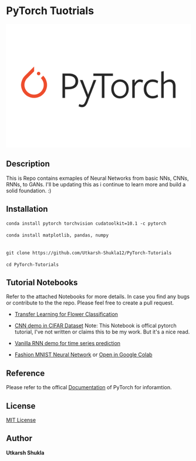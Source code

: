 # PyTorch Tuotrials
 <div style="text-align:center"><img src="https://github.com/Utkarsh-Shukla12/PyTorch-Tutorials/blob/master/Pytorch%20logo.png" /></div>

## Description

This is Repo contains exmaples of Neural Networks from basic NNs, CNNs, RNNs, to GANs. I'll be updating this as i continue to learn more and build
a solid foundation. :)

## Installation
```
conda install pytorch torchvision cudatoolkit=10.1 -c pytorch

conda install matplotlib, pandas, numpy


git clone https://github.com/Utkarsh-Shukla12/PyTorch-Tutorials

cd PyTorch-Tutorials

```

## Tutorial Notebooks

Refer to the attached Notebooks for more details. In case you find any bugs or contribute to the the repo. Please feel free to create a pull request.

* [Transfer Learning for Flower Classification](https://github.com/Utkarsh-Shukla12/PyTorch-Tutorials/blob/master/FlowerClassifier.ipynb)

* [CNN demo in CIFAR Dataset](https://github.com/Utkarsh-Shukla12/PyTorch-Tutorials/blob/master/cifar10_tutorial.ipynb)
Note: This Notebook is offical pytorch tutorial, I've not written or claims this to be my work. But it's a nice read.

* [Vanilla RNN demo for time series prediction](https://github.com/Utkarsh-Shukla12/PyTorch-Tutorials/blob/master/Simple_RNN_Example.ipynb)

* [Fashion MNIST Neural Network](https://github.com/Utkarsh-Shukla12/PyTorch-Tutorials/blob/master/First_Neural_Network.ipynb) or  [Open in Google Colab](https://colab.research.google.com/drive/10xZlDQND6ci9AtoKGlUG1Is6FE4LJICj?usp=sharing)

## Reference

Please refer to the offical [Documentation](https://pytorch.org/docs/stable/index.html) of PyTorch for inforamtion.

## License

[MIT License](https://en.wikipedia.org/wiki/MIT_License)

## Author 
**Utkarsh Shukla**
